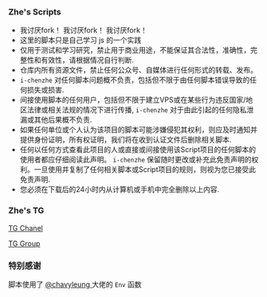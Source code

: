 ### Zhe's Scripts 
- 我讨厌fork！ 我讨厌fork！ 我讨厌fork！
- 这里的脚本只是自己学习 js 的一个实践
- 仅用于测试和学习研究，禁止用于商业用途，不能保证其合法性，准确性，完整性和有效性，请根据情况自行判断.
- 仓库内所有资源文件，禁止任何公众号、自媒体进行任何形式的转载、发布。
- `i-chenzhe` 对任何脚本问题概不负责，包括但不限于由任何脚本错误导致的任何损失或损害.
- 间接使用脚本的任何用户，包括但不限于建立VPS或在某些行为违反国家/地区法律或相关法规的情况下进行传播, `i-chenzhe` 对于由此引起的任何隐私泄漏或其他后果概不负责.
- 如果任何单位或个人认为该项目的脚本可能涉嫌侵犯其权利，则应及时通知并提供身份证明，所有权证明，我们将在收到认证文件后删除相关脚本.
- 任何以任何方式查看此项目的人或直接或间接使用该Script项目的任何脚本的使用者都应仔细阅读此声明。 `i-chenzhe` 保留随时更改或补充此免责声明的权利。一旦使用并复制了任何相关脚本或Script项目的规则，则视为您已接受此免责声明.
- 您必须在下载后的24小时内从计算机或手机中完全删除以上内容.

### Zhe's TG
[  TG Chanel  ](https://t.me/something_bug)

[  TG Group  ](https://t.me/something_bug_group)
### 特别感谢
脚本使用了 [  @chavyleung  ](https://github.com/chavyleung) 大佬的 `Env` 函数

